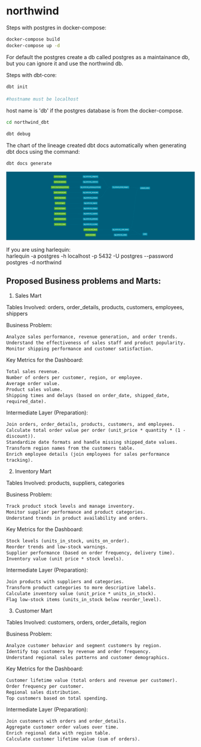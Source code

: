 # northwind  
  
Steps with postgres in docker-compose:  
  
```bash
docker-compose build  
docker-compose up -d 
```  
  
For default the postgres create a db called postgres as a maintainance db, but you can ignore it and use the northwind db.  
  
Steps with dbt-core:  

```bash
dbt init
  
#hostname must be localhost 
```
  
host name is 'db' if the postgres database is from the docker-compose.  
  
```bash
cd northwind_dbt  
```
  
```bash
dbt debug  
```

The chart of the lineage created dbt docs automatically when generating dbt docs using the command:  
```bash
dbt docs generate
```
  
![image](images/dbt-dag.png)
  
If you are using harlequin:  
harlequin -a postgres -h localhost -p 5432 -U postgres --password postgres -d northwind  
  
## Proposed Business problems and Marts:  
1. Sales Mart  
  
Tables Involved: orders, order_details, products, customers, employees, shippers  
  
Business Problem:  
  
    Analyze sales performance, revenue generation, and order trends.  
    Understand the effectiveness of sales staff and product popularity.  
    Monitor shipping performance and customer satisfaction.  
  
Key Metrics for the Dashboard:  
  
    Total sales revenue.  
    Number of orders per customer, region, or employee.  
    Average order value.  
    Product sales volume.  
    Shipping times and delays (based on order_date, shipped_date, required_date).  
  
Intermediate Layer (Preparation):  
  
    Join orders, order_details, products, customers, and employees.  
    Calculate total order value per order (unit_price * quantity * (1 - discount)).  
    Standardize date formats and handle missing shipped_date values.  
    Transform region names from the customers table.  
    Enrich employee details (join employees for sales performance tracking).  
  
2. Inventory Mart  
  
Tables Involved: products, suppliers, categories  
  
Business Problem:  
  
    Track product stock levels and manage inventory.  
    Monitor supplier performance and product categories.  
    Understand trends in product availability and orders.  
  
Key Metrics for the Dashboard:  
  
    Stock levels (units_in_stock, units_on_order).  
    Reorder trends and low-stock warnings.  
    Supplier performance (based on order frequency, delivery time).  
    Inventory value (unit price * stock levels).  
  
Intermediate Layer (Preparation):  
  
    Join products with suppliers and categories.  
    Transform product categories to more descriptive labels.  
    Calculate inventory value (unit_price * units_in_stock).  
    Flag low-stock items (units_in_stock below reorder_level).  
  
3. Customer Mart  
  
Tables Involved: customers, orders, order_details, region  
  
Business Problem:  
  
    Analyze customer behavior and segment customers by region.  
    Identify top customers by revenue and order frequency.  
    Understand regional sales patterns and customer demographics.  
  
Key Metrics for the Dashboard:  
  
    Customer lifetime value (total orders and revenue per customer).  
    Order frequency per customer.  
    Regional sales distribution.  
    Top customers based on total spending.  
  
Intermediate Layer (Preparation):  
  
    Join customers with orders and order_details.  
    Aggregate customer order values over time.  
    Enrich regional data with region table.  
    Calculate customer lifetime value (sum of orders).  